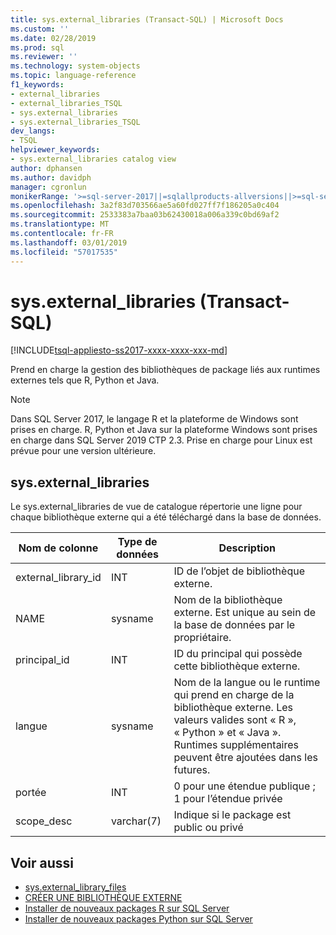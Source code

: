 ```yaml
---
title: sys.external_libraries (Transact-SQL) | Microsoft Docs
ms.custom: ''
ms.date: 02/28/2019
ms.prod: sql
ms.reviewer: ''
ms.technology: system-objects
ms.topic: language-reference
f1_keywords:
- external_libraries
- external_libraries_TSQL
- sys.external_libraries
- sys.external_libraries_TSQL
dev_langs:
- TSQL
helpviewer_keywords:
- sys.external_libraries catalog view
author: dphansen
ms.author: davidph
manager: cgronlun
monikerRange: '>=sql-server-2017||=sqlallproducts-allversions||>=sql-server-linux-2017||=azuresqldb-mi-current'
ms.openlocfilehash: 3a2f83d703566ae5a60fd027ff7f186205a0c404
ms.sourcegitcommit: 2533383a7baa03b62430018a006a339c0bd69af2
ms.translationtype: MT
ms.contentlocale: fr-FR
ms.lasthandoff: 03/01/2019
ms.locfileid: "57017535"
---
```

# <a name="sysexternallibraries-transact-sql"></a>sys.external_libraries (Transact-SQL)  
[!INCLUDE[tsql-appliesto-ss2017-xxxx-xxxx-xxx-md](../../includes/tsql-appliesto-ss2017-xxxx-xxxx-xxx-md.md)]

Prend en charge la gestion des bibliothèques de package liés aux runtimes externes tels que R, Python et Java.

> [!NOTE]
> Dans SQL Server 2017, le langage R et la plateforme de Windows sont prises en charge. R, Python et Java sur la plateforme Windows sont prises en charge dans SQL Server 2019 CTP 2.3. Prise en charge pour Linux est prévue pour une version ultérieure.

## <a name="sysexternallibraries"></a>sys.external_libraries

Le sys.external_libraries de vue de catalogue répertorie une ligne pour chaque bibliothèque externe qui a été téléchargé dans la base de données.

|Nom de colonne |Type de données | Description|
|------|------|------|
|external_library_id |INT | ID de l’objet de bibliothèque externe. |
|NAME |sysname |Nom de la bibliothèque externe. Est unique au sein de la base de données par le propriétaire.|
|principal_id |INT |ID du principal qui possède cette bibliothèque externe. |
|langue | sysname | Nom de la langue ou le runtime qui prend en charge de la bibliothèque externe. Les valeurs valides sont « R », « Python » et « Java ». Runtimes supplémentaires peuvent être ajoutées dans les futures.|
|portée |INT |0 pour une étendue publique ; 1 pour l’étendue privée |  
|scope_desc |varchar(7) |Indique si le package est public ou privé|

## <a name="see-also"></a>Voir aussi  

+ [sys.external_library_files](sys-external-library-files-transact-sql.md)  
+ [CRÉER UNE BIBLIOTHÈQUE EXTERNE](../../t-sql/statements/create-external-library-transact-sql.md)  
+ [Installer de nouveaux packages R sur SQL Server](../../advanced-analytics/r/install-additional-r-packages-on-sql-server.md)  
+ [Installer de nouveaux packages Python sur SQL Server](../../advanced-analytics/python/install-additional-python-packages-on-sql-server.md)  